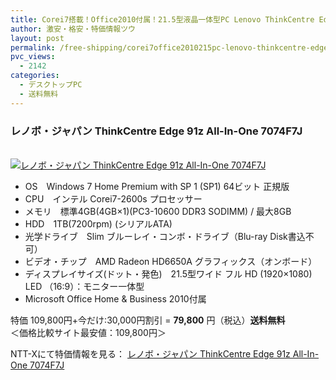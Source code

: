 ```yaml
---
title: Corei7搭載！Office2010付属！21.5型液晶一体型PC Lenovo ThinkCentre Edge 91z All-In-One 7074F7J 特価79800円！送料無料！
author: 激安・格安・特価情報ツウ
layout: post
permalink: /free-shipping/corei7office2010215pc-lenovo-thinkcentre-edge-91z-allinone-7074f7j-79800.html
pvc_views:
  - 2142
categories:
  - デスクトップPC
  - 送料無料
---
```

### レノボ・ジャパン ThinkCentre Edge 91z All-In-One 7074F7J

<div class="img-bg2 img_L">
  <a href="http://px.a8.net/svt/ejp?a8mat=ZYP6S+8IMA3E+S1Q+BWGDT&#038;a8ejpredirect=http://nttxstore.jp/_II_LN13977994" target="_blank" title="レノボ・ジャパン ThinkCentre Edge 91z All-In-One 7074F7J" ><br /> <img border="0" alt="レノボ・ジャパン ThinkCentre Edge 91z All-In-One 7074F7J" src="http://i1.wp.com/image.nttxstore.jp/l2_images/L/LN/LN13977994.jpg?w=120" data-recalc-dims="1" /></a>
</div>

<!--more-->

  * OS　Windows 7 Home Premium with SP 1 (SP1) 64ビット 正規版
  * CPU　インテル Corei7-2600s プロセッサー
  * メモリ　標準4GB(4GB×1)(PC3-10600 DDR3 SODIMM) / 最大8GB
  * HDD　1TB(7200rpm) (シリアルATA)
  * 光学ドライブ　Slim ブルーレイ・コンボ・ドライブ（Blu-ray Disk書込不可）
  * ビデオ・チップ　AMD Radeon HD6650A グラフィックス（オンボード）
  * ディスプレイサイズ(ドット・発色)　21.5型ワイド フル HD (1920&#215;1080) LED （16:9）：モニター一体型
  * Microsoft Office Home &#038; Business 2010付属

特価 109,800円+今だけ:30,000円割引 = <span class="tokka-price"><strong>79,800</strong></span> 円（税込）**送料無料**  
＜価格比較サイト最安値：109,800円＞

NTT-Xにて特価情報を見る： <span class="fs150p"><a href="http://px.a8.net/svt/ejp?a8mat=ZYP6S+8IMA3E+S1Q+BWGDT&#038;a8ejpredirect=http://nttxstore.jp/_II_LN13977994" target="_blank">レノボ・ジャパン ThinkCentre Edge 91z All-In-One 7074F7J</a></span>